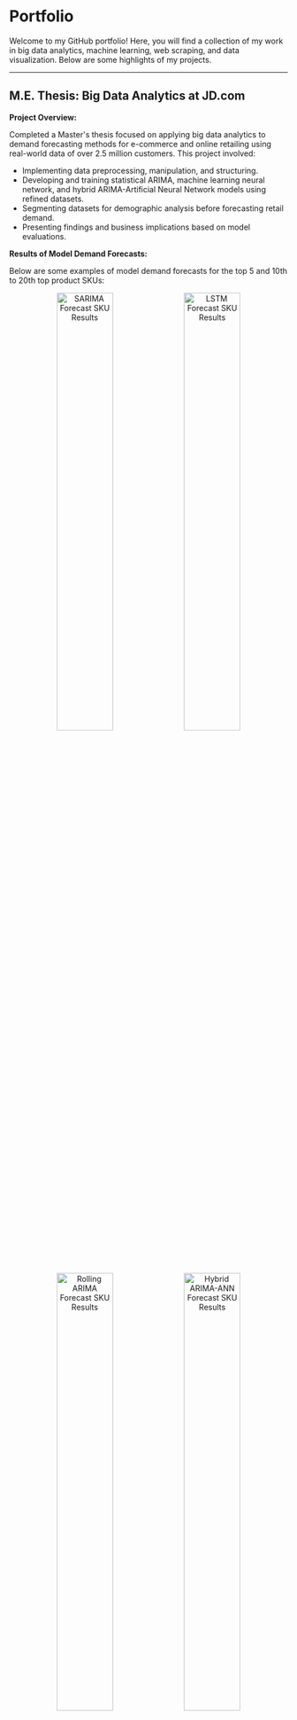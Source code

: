 # Portfolio

Welcome to my GitHub portfolio! Here, you will find a collection of my work in big data analytics, machine learning, web scraping, and data visualization. Below are some highlights of my projects.

---

## M.E. Thesis: Big Data Analytics at JD.com

**Project Overview:**

Completed a Master's thesis focused on applying big data analytics to demand forecasting methods for e-commerce and online retailing using real-world data of over 2.5 million customers. This project involved:

- Implementing data preprocessing, manipulation, and structuring.
- Developing and training statistical ARIMA, machine learning neural network, and hybrid ARIMA-Artificial Neural Network models using refined datasets.
- Segmenting datasets for demographic analysis before forecasting retail demand.
- Presenting findings and business implications based on model evaluations.

**Results of Model Demand Forecasts:**

Below are some examples of model demand forecasts for the top 5 and 10th to 20th top product SKUs:

<p align="center">
  <img src="{{ "/images/SARIMA%20Forecast%20SKU%20Results.png" | prepend: site.baseurl | prepend: site.url }}" alt="SARIMA Forecast SKU Results" width="45%" />
  <img src="{{ "/images/LSTM%20Forecast%20SKU%20Results.png" | prepend: site.baseurl | prepend: site.url }}" alt="LSTM Forecast SKU Results" width="45%" />
</p>
<p align="center">
  <img src="{{ "/images/Rolling%20ARIMA%20Forecast%20SKU%20Results.png" | prepend: site.baseurl | prepend: site.url }}" alt="Rolling ARIMA Forecast SKU Results" width="45%" />
  <img src="{{ "/images/Hybrid%20ARIMA-ANN%20Forecast%20SKU%20Results.png" | prepend: site.baseurl | prepend: site.url }}" alt="Hybrid ARIMA-ANN Forecast SKU Results" width="45%" />
</p>

---

## Personal Project 1: YELP API Dublin Pub Data Visualization Project

**Project Overview:**

Utilized the YELP Fusion API to collect raw pub data from the greater Dublin area and applied preprocessing steps (cleaning, filtering) to parse raw data into CSV format. The project involved:

- Presenting summary statistics on pub review counts, ratings, and pricing ranges across Dublin both graphically and with mapping visualization.
  
**Results of Statistical Summary:**

<p align="center">
  <img src="{{ "/images/Generalvis.png" | prepend: site.baseurl | prepend: site.url }}" alt="General Visualization" width="45%" />
</p>
<p align="center">
  <img src="{{ "/images/Boxplots.png" | prepend: site.baseurl | prepend: site.url }}" alt="Boxplots" width="45%" />
</p>


**Mapping Visualizations:**

- **Zip codes by number of reviews**

<p align="center">
  <img src="{{ "/images/Review%20count.png" | prepend: site.baseurl | prepend: site.url }}" alt="Review count by Zip Code" width="60%" />
</p>

- **Zip codes by average rating**

<p align="center">
  <img src="{{ "/images/Rating.png" | prepend: site.baseurl | prepend: site.url }}" alt="Rating by Zip Code" width="60%" />
</p>

---

## Academic Project 1: Football API Data Visualization Project

**Project Overview:**

Collected raw data from a public football league API using Python, stored in JSON for analysis. The project involved:

- Applying preprocessing steps (cleaning, filtering & integration).
- Characterizing and visualizing data using tables and graphics with Python packages such as NumPy, Pandas, Matplotlib, and Seaborn.
- Summarizing insights gained from the analysis of datasets.

---

## Academic Project 2: Web Scraping Text Classification Project

**Project Overview:**

Scraped a corpus of news stories through parsing web page HTML to extract specific text information. The project involved:

- Applying preprocessing steps to create a numeric representation of documents suitable for training.
- Performing binary classification and multi-class classification using KNN with 5-fold cross-validation to classify news story categories.
- Utilizing Python packages such as scikit-learn, itertools, and Beautiful Soup.

**Results of Binary and Multi-class Classification:**

<p align="center">
  <img src="{{ "/images/Average%20accuracies%20of%20pair%20classification.png" | prepend: site.baseurl | prepend: site.url }}" alt="Average Accuracies of Pair Classification" width="45%" />
</p>
<p align="center">
  <img src="{{ "/images/Average%20fold%20accuracies%20vs%20KNN%20of%20pair%20classification.png" | prepend: site.baseurl | prepend: site.url }}" alt="Average Fold Accuracies vs KNN of Pair Classification" width="45%" />
</p>


<p align="center">
  <img src="{{ "/images/Confusion%20Matrix%20for%20Film%20and%20Business.png" | prepend: site.baseurl | prepend: site.url }}" alt="Confusion Matrix for Film and Business" width="45%" />
  <img src="{{ "/images/Confusion%20Matrix%20for%20Film%20and%20Sport.png" | prepend: site.baseurl | prepend: site.url }}" alt="Confusion Matrix for Film and Sport" width="45%" />
</p>
<p align="center">
  <img src="{{ "/images/Confusion%20Matrix%20for%20Sport%20and%20Business.png" | prepend: site.baseurl | prepend: site.url }}" alt="Confusion Matrix for Sport and Business" width="45%" />
  <img src="{{ "/images/Confusion%20Matrix%20for%20all.png" | prepend: site.baseurl | prepend: site.url }}" alt="Confusion Matrix for All Categories" width="45%" />
</p>

---

*For more information on each project or to view the source code, please visit the respective repositories.*


